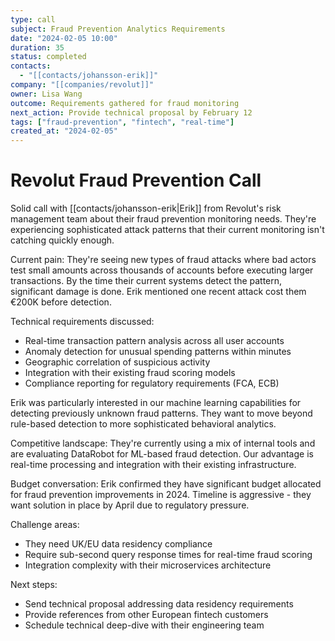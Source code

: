 ```yaml
---
type: call
subject: Fraud Prevention Analytics Requirements
date: "2024-02-05 10:00"
duration: 35
status: completed
contacts:
  - "[[contacts/johansson-erik]]"
company: "[[companies/revolut]]"
owner: Lisa Wang
outcome: Requirements gathered for fraud monitoring
next_action: Provide technical proposal by February 12
tags: ["fraud-prevention", "fintech", "real-time"]
created_at: "2024-02-05"
---
```


# Revolut Fraud Prevention Call

Solid call with [[contacts/johansson-erik|Erik]] from Revolut's risk management team about their fraud prevention monitoring needs. They're experiencing sophisticated attack patterns that their current monitoring isn't catching quickly enough.

Current pain: They're seeing new types of fraud attacks where bad actors test small amounts across thousands of accounts before executing larger transactions. By the time their current systems detect the pattern, significant damage is done. Erik mentioned one recent attack cost them €200K before detection.

Technical requirements discussed:
- Real-time transaction pattern analysis across all user accounts
- Anomaly detection for unusual spending patterns within minutes 
- Geographic correlation of suspicious activity
- Integration with their existing fraud scoring models
- Compliance reporting for regulatory requirements (FCA, ECB)

Erik was particularly interested in our machine learning capabilities for detecting previously unknown fraud patterns. They want to move beyond rule-based detection to more sophisticated behavioral analytics.

Competitive landscape: They're currently using a mix of internal tools and are evaluating DataRobot for ML-based fraud detection. Our advantage is real-time processing and integration with their existing infrastructure.

Budget conversation: Erik confirmed they have significant budget allocated for fraud prevention improvements in 2024. Timeline is aggressive - they want solution in place by April due to regulatory pressure.

Challenge areas:
- They need UK/EU data residency compliance 
- Require sub-second query response times for real-time fraud scoring
- Integration complexity with their microservices architecture

Next steps:
- Send technical proposal addressing data residency requirements
- Provide references from other European fintech customers
- Schedule technical deep-dive with their engineering team